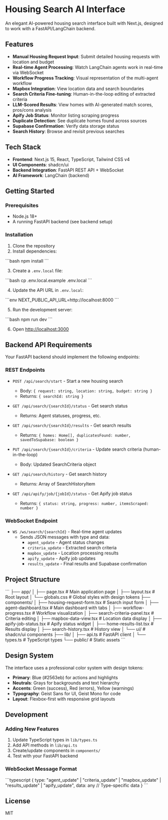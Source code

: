# Housing Search AI Interface

An elegant AI-powered housing search interface built with Next.js, designed to work with a FastAPI/LangChain backend.

## Features

- **Manual Housing Request Input**: Submit detailed housing requests with location and budget
- **Real-time Agent Processing**: Watch LangChain agents work in real-time via WebSocket
- **Workflow Progress Tracking**: Visual representation of the multi-agent workflow
- **Mapbox Integration**: View location data and search boundaries
- **Search Criteria Fine-tuning**: Human-in-the-loop editing of extracted criteria
- **LLM-Scored Results**: View homes with AI-generated match scores, pros/cons analysis
- **Apify Job Status**: Monitor listing scraping progress
- **Duplicate Detection**: See duplicate homes found across sources
- **Supabase Confirmation**: Verify data storage status
- **Search History**: Browse and revisit previous searches

## Tech Stack

- **Frontend**: Next.js 15, React, TypeScript, Tailwind CSS v4
- **UI Components**: shadcn/ui
- **Backend Integration**: FastAPI REST API + WebSocket
- **AI Framework**: LangChain (backend)

## Getting Started

### Prerequisites

- Node.js 18+ 
- A running FastAPI backend (see backend setup)

### Installation

1. Clone the repository
2. Install dependencies:

\`\`\`bash
npm install
\`\`\`

3. Create a `.env.local` file:

\`\`\`bash
cp .env.local.example .env.local
\`\`\`

4. Update the API URL in `.env.local`:

\`\`\`env
NEXT_PUBLIC_API_URL=http://localhost:8000
\`\`\`

5. Run the development server:

\`\`\`bash
npm run dev
\`\`\`

6. Open [http://localhost:3000](http://localhost:3000)

## Backend API Requirements

Your FastAPI backend should implement the following endpoints:

### REST Endpoints

- `POST /api/search/start` - Start a new housing search
  - Body: `{ request: string, location: string, budget: string }`
  - Returns: `{ searchId: string }`

- `GET /api/search/{searchId}/status` - Get search status
  - Returns: Agent statuses, progress, etc.

- `GET /api/search/{searchId}/results` - Get search results
  - Returns: `{ homes: Home[], duplicatesFound: number, savedToSupabase: boolean }`

- `PUT /api/search/{searchId}/criteria` - Update search criteria (human-in-the-loop)
  - Body: Updated SearchCriteria object

- `GET /api/search/history` - Get search history
  - Returns: Array of SearchHistoryItem

- `GET /api/apify/job/{jobId}/status` - Get Apify job status
  - Returns: `{ status: string, progress: number, itemsScraped: number }`

### WebSocket Endpoint

- `WS /ws/search/{searchId}` - Real-time agent updates
  - Sends JSON messages with type and data:
    - `agent_update` - Agent status changes
    - `criteria_update` - Extracted search criteria
    - `mapbox_update` - Location processing results
    - `apify_update` - Apify job updates
    - `results_update` - Final results and Supabase confirmation

## Project Structure

\`\`\`
├── app/
│   ├── page.tsx              # Main application page
│   ├── layout.tsx            # Root layout
│   └── globals.css           # Global styles with design tokens
├── components/
│   ├── housing-request-form.tsx    # Search input form
│   ├── agent-dashboard.tsx         # Main dashboard with tabs
│   ├── workflow-progress.tsx       # Workflow visualization
│   ├── search-criteria-panel.tsx   # Criteria editing
│   ├── mapbox-data-view.tsx        # Location data display
│   ├── apify-job-status.tsx        # Apify status widget
│   ├── home-results-list.tsx       # Results display
│   ├── search-history.tsx          # History view
│   └── ui/                         # shadcn/ui components
├── lib/
│   ├── api.ts                # FastAPI client
│   └── types.ts              # TypeScript types
└── public/                   # Static assets
\`\`\`

## Design System

The interface uses a professional color system with design tokens:

- **Primary**: Blue (#2563eb) for actions and highlights
- **Neutrals**: Grays for backgrounds and text hierarchy
- **Accents**: Green (success), Red (errors), Yellow (warnings)
- **Typography**: Geist Sans for UI, Geist Mono for code
- **Layout**: Flexbox-first with responsive grid layouts

## Development

### Adding New Features

1. Update TypeScript types in `lib/types.ts`
2. Add API methods in `lib/api.ts`
3. Create/update components in `components/`
4. Test with your FastAPI backend

### WebSocket Message Format

\`\`\`typescript
{
  type: "agent_update" | "criteria_update" | "mapbox_update" | "results_update" | "apify_update",
  data: any // Type-specific data
}
\`\`\`

## License

MIT
